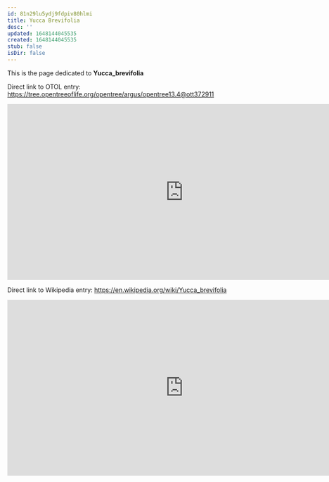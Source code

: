 ```yaml
---
id: 81n29lu5ydj9fdpiv80hlmi
title: Yucca Brevifolia
desc: ''
updated: 1648144045535
created: 1648144045535
stub: false
isDir: false
---
```

This is the page dedicated to **Yucca_brevifolia**


Direct link to OTOL entry: https://tree.opentreeoflife.org/opentree/argus/opentree13.4@ott372911



<html>
    <body>
    <iframe src="https://tree.opentreeoflife.org/opentree/argus/opentree13.4@ott372911"
    width="800" height="400" frameborder="0" allowfullscreen> </iframe>
    </body>
</html>
    


Direct link to Wikipedia entry: https://en.wikipedia.org/wiki/Yucca_brevifolia



<html>
    <body>
    <iframe src="https://en.wikipedia.org/wiki/Yucca_brevifolia"
    width="800" height="400" frameborder="0" allowfullscreen> </iframe>
    </body>
</html>
    
